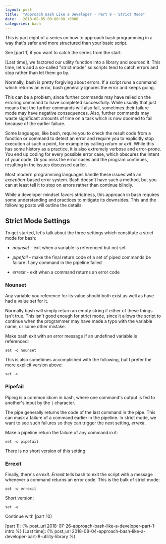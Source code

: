 ```yaml
---
layout: post
title:  "Approach Bash Like a Developer - Part 9 - Strict Mode"
date:   2018-08-05 00:00:00 +0000
categories: bash
---
```


This is part eight of a series on how to approach bash programming in a
way that's safer and more structured than your basic script.

See [part 1] if you want to catch the series from the start.

[Last time], we factored our utility function into a library and sourced
it. This time, let's add a so-called "strict mode" so scripts tend to
catch errors and stop rather than let them go by.

Normally, bash is pretty forgiving about errors.  If a script runs a
command which returns an error, bash generally ignores the error and
keeps going.

This can be a problem, since further commands may have relied on the
erroring command to have completed successfully.  While usually that
just means that the further commands will also fail, sometimes their
failure mode may have negative consequences.  Also, further commands may
waste significant amounts of time on a task which is now doomed to fail
because of the earlier failure.

Some languages, like bash, require you to check the result code from a
function or command to detect an error and require you to explicitly
stop execution at such a point, for example by calling *return* or
*exit*. While this has some history as a practice, it is also extremely
verbose and error-prone. You end up coding for every possible error
case, which obscures the intent of your code. Or you miss the error
cases and the program continues, resulting in the issues discussed
earlier.

Most modern programming languages handle these issues with an
*exception*-based error system. Bash doesn't have such a method, but you
can at least tell it to stop on errors rather than continue blindly.

While a developer mindset favors strictness, this approach in bash
requires some understanding and practices to mitigate its downsides.
This and the following posts will outline the details.

Strict Mode Settings
--------------------

To get started, let's talk about the three settings which constitute a
strict mode for bash:

-   *nounset* - exit when a variable is referenced but not set

-   *pipefail* - make the final return code of a set of piped commands
    be failure if any command in the pipeline failed

-   *errexit* - exit when a command returns an error code

### Nounset

Any variable you reference for its value should both exist as well as
have had a value set for it.

Normally bash will simply return an empty string if either of these
things isn't true.  This isn't good enough for strict mode, since it
allows the script to continue when the programmer may have made a typo
with the variable name, or some other mistake.

Make bash exit with an error message if an undefined variable is
referenced:

    set -o nounset

This is also sometimes accomplished with the following, but I prefer the
more explicit version above:

    set -u

### Pipefail

Piping is a common idiom in bash, where one command's output is fed to
another's input by the `|` character.

The pipe generally returns the code of the last command in the pipe.
This can mask a failure of a command earlier in the pipeline.  In strict
mode, we want to see such failures so they can trigger the next setting,
*errexit*.

Make a pipeline return the failure of any command in it:

    set -o pipefail

There is no short version of this setting.

### Errexit

Finally, there's *errexit*. *Errexit* tells bash to exit the script with
a message whenever a command returns an error code.  This is the bulk of
strict mode:

    set -o errexit

Short version:

    set -e

Continue with [part 10]

  [part 1]:     {% post_url 2018-07-26-approach-bash-like-a-developer-part-1-intro            %}
  [Last time]:  {% post_url 2018-08-04-approach-bash-like-a-developer-part-8-utility-library  %}

